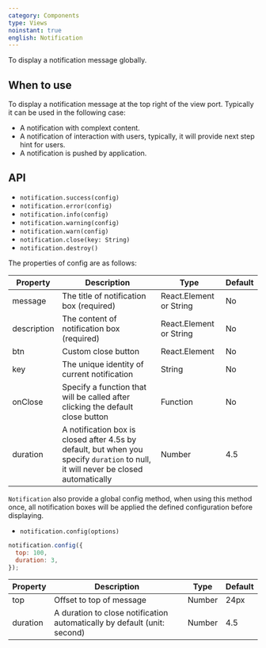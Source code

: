 ```yaml
---
category: Components
type: Views
noinstant: true
english: Notification
---
```


To display a notification message globally.

## When to use
To display a notification message at the top right of the view port. Typically it can be
used in the following case:

- A notification with complext content.
- A notification of interaction with users, typically, it will provide next step hint
for users.
- A notification is pushed by application.

## API

- `notification.success(config)`
- `notification.error(config)`
- `notification.info(config)`
- `notification.warning(config)`
- `notification.warn(config)`
- `notification.close(key: String)`
- `notification.destroy()`

The properties of config are as follows:

| Property   | Description                                     | Type         | Default |
|----------- |---------------------------------------------    | ----------- |--------|
| message    | The title of notification box (required)        | React.Element or String      | No     |
| description | The content of notification box (required)     | React.Element or String      | No     |
| btn        | Custom close button                                   | React.Element      | No     |
| key        | The unique identity of current notification                                 | String      | No     |
| onClose    | Specify a function that will be called after clicking the default close button  | Function    | No     |
| duration   | A notification box is closed after 4.5s by default, but when you specify `duration` to null, it will never be closed automatically | Number    | 4.5     |


`Notification` also provide a global config method, when using this method once, all notification boxes
will be applied the defined configuration before displaying.

- `notification.config(options)`

```js
notification.config({
  top: 100,
  duration: 3,
});
```

| Property       | Description    | Type                       | Default       |
|------------|--------------------|----------------------------|--------------|
| top        | Offset to top of message | Number                     | 24px         |
| duration   | A duration to close notification automatically by default (unit: second) | Number                   | 4.5         |
